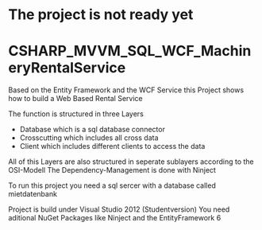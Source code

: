 # The project is not ready yet

# CSHARP_MVVM_SQL_WCF_MachineryRentalService
Based on the Entity Framework and the WCF Service this Project shows how to build a Web Based Rental Service 

The function is structured in three Layers
* Database which is a sql database connector
* Crosscutting which includes all cross data
* Client which includes different clients to access the data

All of this Layers are also structured in seperate sublayers according to the OSI-Modell
The Dependency-Management is done with Ninject

To run this project you need a sql sercer with a database called mietdatenbank

Project is build under Visual Studio 2012 (Studentversion)
You need aditional NuGet Packages like Ninject and the EntityFramework 6
